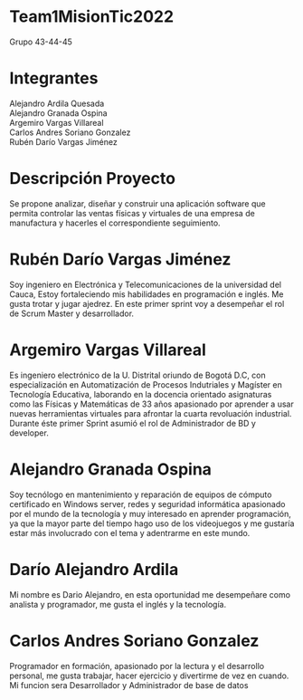 
# Team1MisionTic2022

Grupo 43-44-45

# Integrantes

Alejandro Ardila Quesada                                                                                          
Alejandro Granada Ospina                                                                                       
Argemiro Vargas Villareal                                                                                          
Carlos Andres Soriano Gonzalez                                                                                  
Rubén Darío Vargas Jiménez                                                                                      

# Descripción Proyecto 
Se propone analizar, diseñar y construir una aplicación software que permita controlar las ventas físicas y virtuales de una empresa de manufactura y hacerles el correspondiente seguimiento.

# Rubén Darío Vargas Jiménez 
Soy ingeniero en Electrónica y Telecomunicaciones de la universidad del Cauca, Estoy fortaleciendo mis habilidades en programación e inglés. Me gusta trotar y jugar ajedrez. En este primer sprint voy a desempeñar el rol de Scrum Master y desarrollador. 

# Argemiro Vargas Villareal
Es ingeniero electrónico de la U. Distrital oriundo de Bogotá D.C, con especialización en Automatización de Procesos Indutriales y Magíster en Tecnología Educativa, laborando en la docencia orientado asignaturas como las Físicas y Matemáticas de 33 años apasionado por aprender a usar nuevas herramientas virtuales para afrontar la cuarta revoluación industrial. Durante éste primer Sprint asumió el rol de Administrador de BD y developer.

# Alejandro Granada Ospina
Soy tecnólogo en mantenimiento y reparación de equipos de cómputo certificado en Windows server, redes y seguridad informática apasionado por el mundo de la tecnología y muy interesado en aprender programación, ya que la mayor parte del tiempo hago uso de los videojuegos y me gustaría estar más involucrado con el tema y adentrarme en este mundo.

# Darío Alejandro Ardila 
Mi nombre es Dario Alejandro, en esta oportunidad me desempeñare como analista y programador, me gusta el inglés y la tecnología. 

# Carlos Andres Soriano Gonzalez                               
Programador en formación, apasionado por la lectura y el desarrollo personal, me gusta trabajar, hacer ejercicio y divertirme de vez en cuando. Mi funcion sera Desarrollador y Administrador de base de datos

